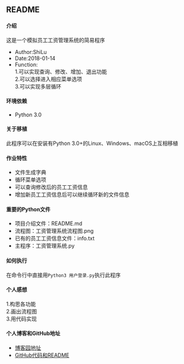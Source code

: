 ## README  
#### 介绍  
这是一个模拟员工工资管理系统的简易程序  
- Author:ShiLu  
- Date:2018-01-14  
- Function:  
1.可以实现查询、修改、增加、退出功能  
2.可以选择进入相应菜单选项  
3.可以实现多层循环  
#### 环境依赖  
- Python 3.0  
#### 关于移植  
此程序可以在安装有Python 3.0+的Linux、Windows、macOS上互相移植  
#### 作业特性  
- 文件生成字典  
- 循环菜单选项  
- 可以查询修改后的员工工资信息  
- 增加新员工工资信息后可以继续循环新的文件信息  
#### 重要的Python文件  
- 项目介绍文件：README.md  
- 流程图：工资管理系统流程图.png  
- 已有的员工工资信息文件：info.txt  
- 主程序：工资管理系统.py  
#### 如何执行  
在命令行中直接用`Python3 用户登录.py`执行此程序  
#### 个人感想  
1.构思各功能  
2.画出流程图  
3.用代码实现  
#### 个人博客和GitHub地址  
- [博客园地址](http://www.cnblogs.com/shilu/)  
- [GitHub代码和README](https://github.com/shilulinc/Python/tree/master/)  

